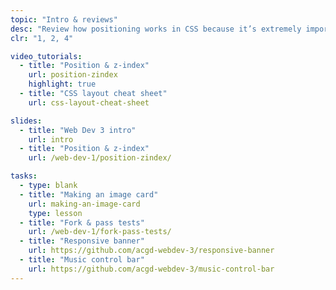 ```yaml
---
topic: "Intro & reviews"
desc: "Review how positioning works in CSS because it’s extremely important this term."
clr: "1, 2, 4"

video_tutorials:
  - title: "Position & z-index"
    url: position-zindex
    highlight: true
  - title: "CSS layout cheat sheet"
    url: css-layout-cheat-sheet

slides:
  - title: "Web Dev 3 intro"
    url: intro
  - title: "Position & z-index"
    url: /web-dev-1/position-zindex/

tasks:
  - type: blank
  - title: "Making an image card"
    url: making-an-image-card
    type: lesson
  - title: "Fork & pass tests"
    url: /web-dev-1/fork-pass-tests/
  - title: "Responsive banner"
    url: https://github.com/acgd-webdev-3/responsive-banner
  - title: "Music control bar"
    url: https://github.com/acgd-webdev-3/music-control-bar
---
```

